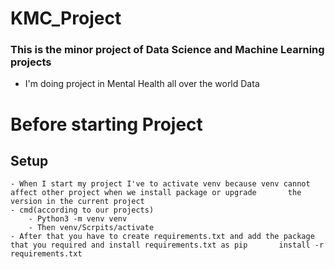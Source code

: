# KMC_Project
### This is the minor project of Data Science and Machine Learning projects
- I'm doing project in Mental Health all over the world Data

# Before starting Project
  ## Setup
    - When I start my project I've to activate venv because venv cannot affect other project when we install package or upgrade       the version in the current project
    - cmd(according to our projects)
        - Python3 -m venv venv
        - Then venv/Scrpits/activate
    - After that you have to create requirements.txt and add the package that you required and install requirements.txt as pip       install -r requirements.txt
